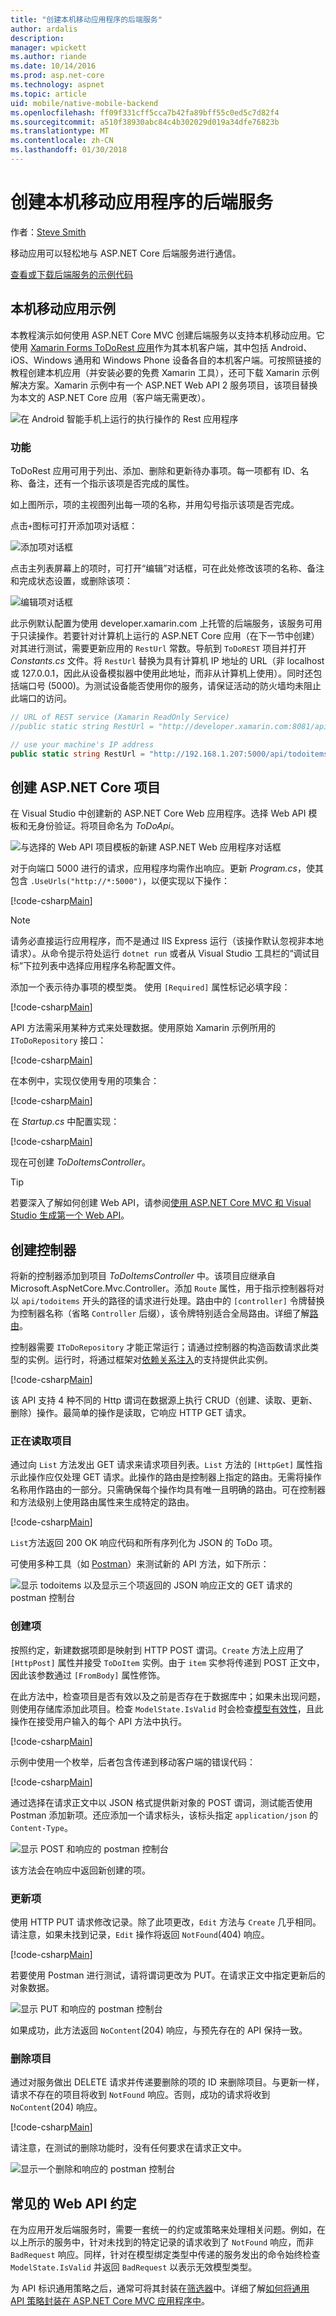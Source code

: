 ```yaml
---
title: "创建本机移动应用程序的后端服务"
author: ardalis
description: 
manager: wpickett
ms.author: riande
ms.date: 10/14/2016
ms.prod: asp.net-core
ms.technology: aspnet
ms.topic: article
uid: mobile/native-mobile-backend
ms.openlocfilehash: ff09f331cff5cca7b42fa89bff55c0ed5c7d82f4
ms.sourcegitcommit: a510f38930abc84c4b302029d019a34dfe76823b
ms.translationtype: MT
ms.contentlocale: zh-CN
ms.lasthandoff: 01/30/2018
---
```

# <a name="creating-backend-services-for-native-mobile-applications"></a>创建本机移动应用程序的后端服务

作者：[Steve Smith](https://ardalis.com/)

移动应用可以轻松地与 ASP.NET Core 后端服务进行通信。

[查看或下载后端服务的示例代码](https://github.com/aspnet/Docs/tree/master/aspnetcore/mobile/native-mobile-backend/sample)

## <a name="the-sample-native-mobile-app"></a>本机移动应用示例

本教程演示如何使用 ASP.NET Core MVC 创建后端服务以支持本机移动应用。它使用 [Xamarin Forms ToDoRest 应用](https://developer.xamarin.com/guides/xamarin-forms/web-services/consuming/rest/)作为其本机客户端，其中包括 Android、iOS、Windows 通用和 Windows Phone 设备各自的本机客户端。可按照链接的教程创建本机应用（并安装必要的免费 Xamarin 工具），还可下载 Xamarin 示例解决方案。Xamarin 示例中有一个 ASP.NET Web API 2 服务项目，该项目替换为本文的 ASP.NET Core 应用（客户端无需更改）。

![在 Android 智能手机上运行的执行操作的 Rest 应用程序](native-mobile-backend/_static/todo-android.png)

### <a name="features"></a>功能

ToDoRest 应用可用于列出、添加、删除和更新待办事项。每一项都有 ID、名称、备注，还有一个指示该项是否完成的属性。

如上图所示，项的主视图列出每一项的名称，并用勾号指示该项是否完成。

点击`+`图标可打开添加项对话框：

![添加项对话框](native-mobile-backend/_static/todo-android-new-item.png)

点击主列表屏幕上的项时，可打开“编辑”对话框，可在此处修改该项的名称、备注和完成状态设置，或删除该项：

![编辑项对话框](native-mobile-backend/_static/todo-android-edit-item.png)

此示例默认配置为使用 developer.xamarin.com 上托管的后端服务，该服务可用于只读操作。若要针对计算机上运行的 ASP.NET Core 应用（在下一节中创建）对其进行测试，需要更新应用的 `RestUrl` 常数。导航到 `ToDoREST` 项目并打开 *Constants.cs* 文件。将 `RestUrl` 替换为具有计算机 IP 地址的 URL（非 localhost 或 127.0.0.1，因此从设备模拟器中使用此地址，而非从计算机上使用）。同时还包括端口号 (5000)。为测试设备能否使用你的服务，请保证活动的防火墙均未阻止此端口的访问。

```csharp
// URL of REST service (Xamarin ReadOnly Service)
//public static string RestUrl = "http://developer.xamarin.com:8081/api/todoitems{0}";

// use your machine's IP address
public static string RestUrl = "http://192.168.1.207:5000/api/todoitems/{0}";
```

## <a name="creating-the-aspnet-core-project"></a>创建 ASP.NET Core 项目

在 Visual Studio 中创建新的 ASP.NET Core Web 应用程序。选择 Web API 模板和无身份验证。将项目命名为 *ToDoApi*。

![与选择的 Web API 项目模板的新建 ASP.NET Web 应用程序对话框](native-mobile-backend/_static/web-api-template.png)

对于向端口 5000 进行的请求，应用程序均需作出响应。更新 *Program.cs*，使其包含 `.UseUrls("http://*:5000")`，以便实现以下操作：

[!code-csharp[Main](native-mobile-backend/sample/ToDoApi/src/ToDoApi/Program.cs?range=10-16&highlight=3)]

> [!NOTE]
> 请务必直接运行应用程序，而不是通过 IIS Express 运行（该操作默认忽视非本地请求）。从命令提示符处运行 `dotnet run` 或者从 Visual Studio 工具栏的“调试目标”下拉列表中选择应用程序名称配置文件。

添加一个表示待办事项的模型类。 使用 `[Required]` 属性标记必填字段：

[!code-csharp[Main](native-mobile-backend/sample/ToDoApi/src/ToDoApi/Models/ToDoItem.cs)]

API 方法需采用某种方式来处理数据。使用原始 Xamarin 示例所用的 `IToDoRepository` 接口：

[!code-csharp[Main](native-mobile-backend/sample/ToDoApi/src/ToDoApi/Interfaces/IToDoRepository.cs)]

在本例中，实现仅使用专用的项集合：

[!code-csharp[Main](native-mobile-backend/sample/ToDoApi/src/ToDoApi/Services/ToDoRepository.cs)]

在 *Startup.cs* 中配置实现：

[!code-csharp[Main](native-mobile-backend/sample/ToDoApi/src/ToDoApi/Startup.cs?highlight=6&range=29-35)]

现在可创建 *ToDoItemsController*。

> [!TIP]
> 若要深入了解如何创建 Web API，请参阅[使用 ASP.NET Core MVC 和 Visual Studio 生成第一个 Web API](../tutorials/first-web-api.md)。

## <a name="creating-the-controller"></a>创建控制器

将新的控制器添加到项目 *ToDoItemsController* 中。该项目应继承自 Microsoft.AspNetCore.Mvc.Controller。添加 `Route` 属性，用于指示控制器将对以 `api/todoitems` 开头的路径的请求进行处理。路由中的 `[controller]` 令牌替换为控制器名称（省略 `Controller` 后缀），该令牌特别适合全局路由。详细了解[路由](../fundamentals/routing.md)。

控制器需要 `IToDoRepository` 才能正常运行；请通过控制器的构造函数请求此类型的实例。运行时，将通过框架对[依赖关系注入](../fundamentals/dependency-injection.md)的支持提供此实例。

[!code-csharp[Main](native-mobile-backend/sample/ToDoApi/src/ToDoApi/Controllers/ToDoItemsController.cs?range=1-17&highlight=9,14)]

该 API 支持 4 种不同的 Http 谓词在数据源上执行 CRUD（创建、读取、更新、删除）操作。最简单的操作是读取，它响应 HTTP GET 请求。

### <a name="reading-items"></a>正在读取项目

通过向 `List` 方法发出 GET 请求来请求项目列表。`List` 方法的 `[HttpGet]` 属性指示此操作应仅处理 GET 请求。此操作的路由是控制器上指定的路由。无需将操作名称用作路由的一部分。只需确保每个操作均具有唯一且明确的路由。可在控制器和方法级别上使用路由属性来生成特定的路由。

[!code-csharp[Main](native-mobile-backend/sample/ToDoApi/src/ToDoApi/Controllers/ToDoItemsController.cs?range=19-23)]

`List`方法返回 200 OK 响应代码和所有序列化为 JSON 的 ToDo 项。

可使用多种工具（如 [Postman](https://www.getpostman.com/docs/)）来测试新的 API 方法，如下所示：

![显示 todoitems 以及显示三个项返回的 JSON 响应正文的 GET 请求的 postman 控制台](native-mobile-backend/_static/postman-get.png)

### <a name="creating-items"></a>创建项

按照约定，新建数据项即是映射到 HTTP POST 谓词。`Create` 方法上应用了 `[HttpPost]` 属性并接受 `ToDoItem` 实例。由于 `item` 实参将传递到 POST 正文中，因此该参数通过 `[FromBody]` 属性修饰。

在此方法中，检查项目是否有效以及之前是否存在于数据库中；如果未出现问题，则使用存储库添加此项目。检查 `ModelState.IsValid` 时会检查[模型有效性](../mvc/models/validation.md)，且此操作在接受用户输入的每个 API 方法中执行。

[!code-csharp[Main](native-mobile-backend/sample/ToDoApi/src/ToDoApi/Controllers/ToDoItemsController.cs?range=25-46)]

示例中使用一个枚举，后者包含传递到移动客户端的错误代码：

[!code-csharp[Main](native-mobile-backend/sample/ToDoApi/src/ToDoApi/Controllers/ToDoItemsController.cs?range=91-99)]

通过选择在请求正文中以 JSON 格式提供新对象的 POST 谓词，测试能否使用 Postman 添加新项。还应添加一个请求标头，该标头指定 `application/json` 的 `Content-Type`。

![显示 POST 和响应的 postman 控制台](native-mobile-backend/_static/postman-post.png)

该方法会在响应中返回新创建的项。

### <a name="updating-items"></a>更新项

使用 HTTP PUT 请求修改记录。除了此项更改，`Edit` 方法与 `Create` 几乎相同。请注意，如果未找到记录，`Edit` 操作将返回 `NotFound`(404) 响应。

[!code-csharp[Main](native-mobile-backend/sample/ToDoApi/src/ToDoApi/Controllers/ToDoItemsController.cs?range=48-69)]

若要使用 Postman 进行测试，请将谓词更改为 PUT。在请求正文中指定更新后的对象数据。

![显示 PUT 和响应的 postman 控制台](native-mobile-backend/_static/postman-put.png)

如果成功，此方法返回 `NoContent`(204) 响应，与预先存在的 API 保持一致。

### <a name="deleting-items"></a>删除项目

通过对服务做出 DELETE 请求并传递要删除的项的 ID 来删除项目。与更新一样，请求不存在的项目将收到 `NotFound` 响应。否则，成功的请求将收到 `NoContent`(204) 响应。

[!code-csharp[Main](native-mobile-backend/sample/ToDoApi/src/ToDoApi/Controllers/ToDoItemsController.cs?range=71-88)]

请注意，在测试的删除功能时，没有任何要求在请求正文中。

![显示一个删除和响应的 postman 控制台](native-mobile-backend/_static/postman-delete.png)

## <a name="common-web-api-conventions"></a>常见的 Web API 约定

在为应用开发后端服务时，需要一套统一的约定或策略来处理相关问题。例如，在以上所示的服务中，针对未找到的特定记录的请求收到了 `NotFound` 响应，而非 `BadRequest` 响应。同样，针对在模型绑定类型中传递的服务发出的命令始终检查 `ModelState.IsValid` 并返回 `BadRequest` 以表示无效模型类型。

为 API 标识通用策略之后，通常可将其封装在[筛选器](../mvc/controllers/filters.md)中。详细了解[如何将通用 API 策略封装在 ASP.NET Core MVC 应用程序中](https://msdn.microsoft.com/magazine/mt767699.aspx)。
